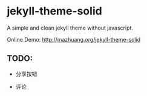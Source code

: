 jekyll-theme-solid
=================

A simple and clean jekyll theme without javascript.

Online Demo: <http://mazhuang.org/jekyll-theme-solid>

## TODO:

* 分享按钮

* 评论
